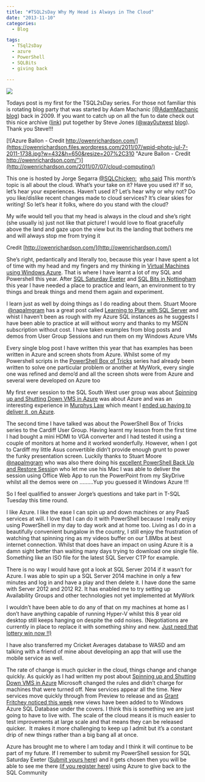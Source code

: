```yaml
---
title: "#TSQL2sDay Why My Head is Always in The Cloud"
date: "2013-11-10"
categories:
  - Blog

tags:
  - TSql2sDay
  - azure
  - PowerShell
  - SQLBits
  - giving back

---
```

[![](https://i1.wp.com/www.sqlchicken.com/wp-content/uploads/2013/11/20121003200545_thumb.jpg?resize=175%2C175)](http://www.sqlchicken.com/2013/11/t-sql-tuesday-48-cloud-atlas/)

Todays post is my first for the TSQL2sDay series. For those not familiar this is rotating blog party that was started by Adam Machanic [(@AdamMachanic](http://twitter.com/adammachanic) [blog](http://sqlblog.com/blogs/adam_machanic/)) back in 2009. If you want to catch up on all the fun to date check out this nice archive ([link](http://t.co/g3tzA9nP27)) put together by Steve Jones [(@way0utwest](http://twitter.com/way0utwest) [blog](http://voiceofthedba.com/)). Thank you Steve!!!

[![Azure Ballon - Credit http://owenrichardson.com/](https://owenrichardson.files.wordpress.com/2011/07/wpid-photo-jul-7-2011-1738.jpg?w=432&h=650&resize=207%2C310 "Azure Ballon - Credit http://owenrichardson.com/")](http://owenrichardson.com/2011/07/07/cloud-computing/)

This one is hosted by Jorge Segarra [@SQLChicken:](https://twitter.com/SQLChicken)  [who said](http://www.sqlchicken.com/2013/11/t-sql-tuesday-48-cloud-atlas/) This month’s topic is all about the cloud. What’s your take on it? Have you used it? If so, let’s hear your experiences. Haven’t used it? Let’s hear why or why not? Do you like/dislike recent changes made to cloud services? It’s clear skies for writing! So let’s hear it folks, where do you stand with the cloud?

My wife would tell you that my head is always in the cloud and she’s right (she usually is) just not like that picture! I would love to float gracefully above the land and gaze upon the view but its the landing that bothers me and will always stop me from trying it

Credit [http://owenrichardson.com/](http://owenrichardson.com/)

She’s right, pedantically and literally too, because this year I have spent a lot of time with my head and my fingers and my thinking in [Virtual Machines using Windows Azure](http://www.windowsazure.com/). That is where I have learnt a lot of my SQL and Powershell this year. After [SQL Saturday Exeter](http://sqlsouthwest.co.uk/sqlsat269/) and [SQL Bits in Nottingham](https://blog.robsewell.com/12-things-i-learnt-at-sqlbits-xi/) this year I have needed a place to practice and learn, an environment to try things and break things and mend them again and experiment.

I learn just as well by doing things as I do reading about them. Stuart Moore  [@napalmgram](https://twitter.com/napalmgram) has a great post called [Learning to Play with SQL Server](http://stuart-moore.com/learning-play-sql-server/ "http://stuart-moore.com/learning-play-sql-server/") and whist I haven’t been as rough with my Azure SQL instances as he suggests I have been able to practice at will without worry and thanks to my MSDN subscription without cost. I have taken examples from blog posts and demos from User Group Sessions and run them on my Windows Azure VMs

Every single blog post I have written this year that has examples has been written in Azure and screen shots from Azure. Whilst some of my Powershell scripts in the [PowerShell Box of Tricks](https://blog.robsewell.com/tags/#box-of-tricks) series had already been written to solve one particular problem or another at MyWork, every single one was refined and demo’d and all the screen shots were from Azure and several were developed on Azure too

My first ever session to the SQL South West user group was about [Spinning up and Shutting Down VMS in Azure](https://blog.robsewell.com/spinning-up-and-shutting-down-windows-azure-lab-with-powershell/) was about Azure and was an interesting experience in [Murphys Law](http://en.wikipedia.org/wiki/Murphy's_law) which meant I [ended up having to deliver it  on Azure](https://blog.robsewell.com/lessons-learnt-from-my-first-talk-at-sql-southwest/).

The second time I have talked was about the PowerShell Box of Tricks series to the Cardiff User Group. Having learnt my lesson from the first time I had bought a mini HDMI to VGA converter and I had tested it using a couple of monitors at home and it worked wonderfully. However, when I got to Cardiff my little Asus convertible didn’t provide enough grunt to power the funky presentation screen. Luckily thanks to Stuart Moore [@napalmgram](https://twitter.com/napalmgram) who was also there doing his [excellent PowerShell Back Up and Restore Sessio](http://stuart-moore.com/category/31-days-of-sql-server-backup-and-restore-with-powershell/)n who let me use his Mac I was able to deliver the session using Office Web App to run the PowerPoint from my SkyDrive whilst all the demos were on ………Yup you guessed it Windows Azure !!!

So I feel qualified to answer Jorge’s questions and take part in T-SQL Tuesday this time round.

I like Azure. I like the ease I can spin up and down machines or any PaaS services at will. I love that I can do it with PowerShell because I really enjoy using PowerShell in my day to day work and at home too. Living as I do in a beautifully convenient bungalow in the country, I still enjoy the frustration of watching that spinning ring as my videos buffer on our 1.8Mbs at best internet connection. Whilst that does have an impact on using Azure it is a damn sight better than waiting many days trying to download one single file. Something like an ISO file for the latest SQL Server CTP for example.

There is no way I would have got a look at SQL Server 2014 if it wasn’t for Azure. I was able to spin up a SQL Server 2014 machine in only a few minutes and log in and have a play and then delete it. I have done the same with Server 2012 and 2012 R2. It has enabled me to try setting up Availability Groups and other technologies not yet implemented at MyWork

I wouldn’t have been able to do any of that on my machines at home as I don’t have anything capable of running Hyper-V whilst this 8 year old desktop still keeps hanging on despite the odd noises. (Negotiations are currently in place to replace it with something shiny and new. [Just need that lottery win now !!)](https://blog.robsewell.com/?p=513)

I have also transferred my Cricket Averages database to WASD and am talking with a friend of mine about developing an app that will use the mobile service as well.

The rate of change is much quicker in the cloud, things change and change quickly. As quickly as I had written my post about [Spinning up and Shutting Down VMS in Azure](https://blog.robsewell.com/spinning-up-and-shutting-down-windows-azure-lab-with-powershell/) Microsoft changed the rules and didn’t charge for machines that were turned off. New services appear all the time. New services move quickly through from Preview to release and as [Grant Fritchey noticed this week](http://www.scarydba.com/2013/11/05/more-azure-goodies/) new views have been added to to Windows Azure SQL Database under the covers. I think this is something we are just going to have to live with. The scale of the cloud means it is much easier to test improvements at large scale and that means they can be released quicker.  It makes it more challenging to keep up I admit but it’s a constant drip of new things rather than a big bang all at once.

Azure has brought me to where I am today and I think it will continue to be part of my future. If I remember to submit my PowerShell session for SQL Saturday Exeter ([Submit yours here](http://www.sqlsaturday.com/269/callforspeakers.aspx)) and it gets chosen then you will be able to see me there [(if you register here](http://www.sqlsaturday.com/269/)) using Azure to give back to the SQL Community
